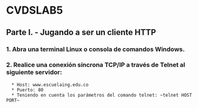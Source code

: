 # CVDSLAB5

## Parte I. - Jugando a ser un cliente HTTP
### 1. Abra una terminal Linux o consola de comandos Windows.
### 2. Realice una conexión síncrona TCP/IP a través de Telnet al siguiente servidor:
      * Host: www.escuelaing.edu.co
      * Puerto: 80
      * Teniendo en cuenta los parámetros del comando telnet: ~telnet HOST PORT~
